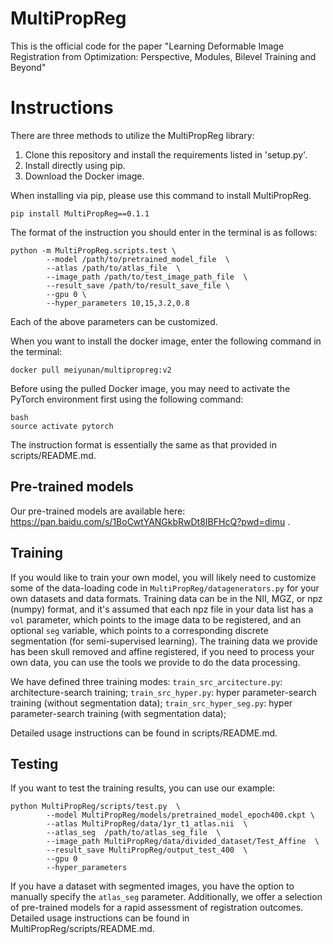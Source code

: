 # MultiPropReg

This is the official code for the paper "Learning Deformable Image Registration from Optimization: Perspective, Modules, Bilevel Training and Beyond"


# Instructions

There are three methods to utilize the MultiPropReg library:

1. Clone this repository and install the requirements listed in 'setup.py'.
2. Install directly using pip.
3. Download the Docker image.

When installing via pip, please use this command to install MultiPropReg. 

```
pip install MultiPropReg==0.1.1
```
The format of the instruction you should enter in the terminal is as follows:


```
python -m MultiPropReg.scripts.test \
        --model /path/to/pretrained_model_file  \
        --atlas /path/to/atlas_file  \
        --image_path /path/to/test_image_path_file  \
        --result_save /path/to/result_save_file \
        --gpu 0 \
        --hyper_parameters 10,15,3.2,0.8
```

Each of the above parameters can be customized.

When you want to install the docker image, enter the following command in the terminal:

```
docker pull meiyunan/multipropreg:v2
```

Before using the pulled Docker image, you may need to activate the PyTorch environment first using the following command:

```
bash
source activate pytorch
```

The instruction format is essentially the same as that provided in scripts/README.md.


## Pre-trained models

Our pre-trained models are available here: https://pan.baidu.com/s/1BoCwtYANGkbRwDt8IBFHcQ?pwd=dimu .

## Training

If you would like to train your own model, you will likely need to customize some of the data-loading code in `MultiPropReg/datagenerators.py` for your own datasets and data formats. Training data can be in the NII, MGZ, or npz (numpy) format, and it's assumed that each npz file in your data list has a `vol` parameter, which points to the image data to be registered, and an optional `seg` variable, which points to a corresponding discrete segmentation (for semi-supervised learning). The training data we provide has been skull removed and affine registered, if you need to process your own data, you can use the tools we provide to do the data processing.

We have defined three training modes: 
        `train_src_arcitecture.py`: architecture-search training; 
        `train_src_hyper.py`: hyper parameter-search training (without segmentation data);
        `train_src_hyper_seg.py`: hyper parameter-search training (with segmentation data);

Detailed usage instructions can be found in scripts/README.md.

## Testing

If you want to test the training results, you can use our example:

```
python MultiPropReg/scripts/test.py  \
        --model MultiPropReg/models/pretrained_model_epoch400.ckpt \
        --atlas MultiPropReg/data/1yr_t1_atlas.nii  \
        --atlas_seg  /path/to/atlas_seg_file  \
        --image_path MultiPropReg/data/divided_dataset/Test_Affine  \
        --result_save MultiPropReg/output_test_400  \
        --gpu 0
        --hyper_parameters
```

If you have a dataset with segmented images, you have the option to manually specify the `atlas_seg` parameter. Additionally, we offer a selection of pre-trained models for a rapid assessment of registration outcomes.
Detailed usage instructions can be found in MultiPropReg/scripts/README.md.